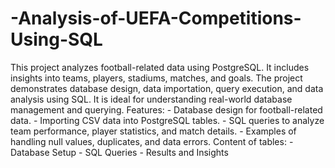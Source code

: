 # -Analysis-of-UEFA-Competitions-Using-SQL
This project analyzes football-related data using PostgreSQL. It includes insights into teams, players, stadiums, matches, and goals. The project demonstrates database design, data importation, query execution, and data analysis using SQL. It is ideal for understanding real-world database management and querying.
Features: - Database design for football-related data.
          - Importing CSV data into PostgreSQL tables.
          - SQL queries to analyze team performance, player statistics, and match details.
          - Examples of handling null values, duplicates, and data errors.
Content of tables: - Database Setup
                   - SQL Queries
                   - Results and Insights
